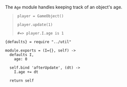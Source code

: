 The `Age` module handles keeping track of an object's age.

>     player = GameObject()
>
>     player.update(1)
>
>     #=> player.I.age is 1

    {defaults} = require "../util"

    module.exports = (I={}, self) ->
      defaults I,
        age: 0

      self.bind 'afterUpdate', (dt) ->
        I.age += dt

      return self
